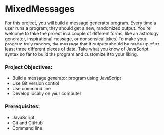 # MixedMessages

For this project, you will build a message generator program. Every time a user runs a program, they should get a new, randomized output. You’re welcome to take the project in a couple of different forms, like an astrology generator, inspirational message, or nonsensical jokes. To make your program truly random, the message that it outputs should be made up of at least three different pieces of data. Take what you know of JavaScript syntax so far to build the program and customize it to your liking.

### Project Objectives:
* Build a message generator program using JavaScript
* Use Git version control
* Use command line
* Develop locally on your computer

### Prerequisites:
* JavaScript
* Git and GitHub
* Command line
